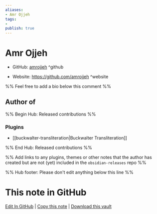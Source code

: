 ```yaml
---
aliases:
- Amr Ojjeh
tags:
- 
publish: true
---
```


# Amr Ojjeh

- GitHub: [amrojjeh](https://github.com/amrojjeh/) ^github
<!-- - Discord: `@` ^discord-->
- Website: <https://github.com/amrojjeh> ^website
<!-- - [[Publish sites|Publish site]]: <https://> ^publish-->

%% Feel free to add a bio below this comment %%


## Author of

%% Begin Hub: Released contributions %%
### Plugins
- [[buckwalter-transliteration|Buckwalter Transliteration]]

%% End Hub: Released contributions %%

%% Add links to any plugins, themes or other notes that the author has created but are not (yet) included in the `obsidian-releases` repo %%

<!--
### Unlisted plugins
-->

<!--
### Others
-->

<!--
## Sponsor this author
-->

<!-- - [[GitHub sponsors]]: [Sponsor @amrojjeh on GitHub Sponsors](https://github.com/sponsors/amrojjeh) ^github-sponsor-->
<!-- - [[Buy me a coffee]]: <https://> ^buy-me-a-coffee-->
<!-- - [[PayPal]]: <https://> ^paypal-->
<!-- - [[Patreon]]: <https://> ^patreon-->

<!--
## Follow this author
-->

<!-- - [[YouTube Channels|On YouTube]]: <https://> ^youtube-->
<!-- - Twitter: <https://> ^twitter-->
<!-- - ... -->

%% Hub footer: Please don't edit anything below this line %%

# This note in GitHub

<span class="git-footer">[Edit In GitHub](https://github.dev/obsidian-community/obsidian-hub/blob/main/01%20-%20Community/People/amrojjeh.md "git-hub-edit-note") | [Copy this note](https://raw.githubusercontent.com/obsidian-community/obsidian-hub/main/01%20-%20Community/People/amrojjeh.md "git-hub-copy-note") | [Download this vault](https://github.com/obsidian-community/obsidian-hub/archive/refs/heads/main.zip "git-hub-download-vault") </span>

